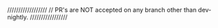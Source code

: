 //////////////////
// PR's are NOT accepted on any branch other than dev-nightly.
/////////////////

